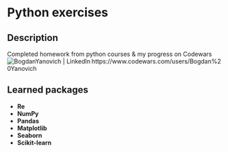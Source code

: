 <h1>Python exercises</h1>


<h2>Description</h2>
Completed homework from python courses & my progress on Codewars
<img align="left" alt="BogdanYanovich | LinkedIn" src="https://www.codewars.com/users/Bogdan%20Yanovich/badges/small" /> <br />
https://www.codewars.com/users/Bogdan%20Yanovich
<br />


<h2>Learned packages</h2>

- <b>Re</b> 
- <b>NumPy</b> 
- <b>Pandas</b> 
- <b>Matplotlib</b> 
- <b>Seaborn</b> 
- <b>Scikit-learn</b> 
